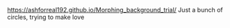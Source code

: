 https://ashforreal192.github.io/Morphing_background_trial/
Just a bunch of circles, trying to make love
